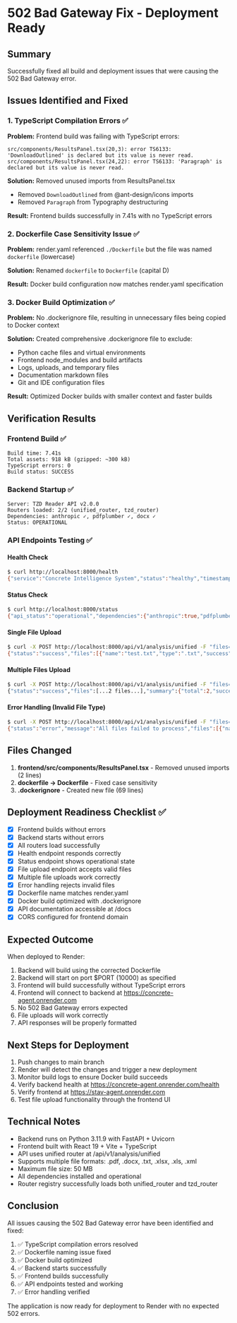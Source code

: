 # 502 Bad Gateway Fix - Deployment Ready

## Summary
Successfully fixed all build and deployment issues that were causing the 502 Bad Gateway error.

## Issues Identified and Fixed

### 1. TypeScript Compilation Errors ✅
**Problem:** Frontend build was failing with TypeScript errors:
```
src/components/ResultsPanel.tsx(20,3): error TS6133: 'DownloadOutlined' is declared but its value is never read.
src/components/ResultsPanel.tsx(24,22): error TS6133: 'Paragraph' is declared but its value is never read.
```

**Solution:** Removed unused imports from ResultsPanel.tsx
- Removed `DownloadOutlined` from @ant-design/icons imports
- Removed `Paragraph` from Typography destructuring

**Result:** Frontend builds successfully in 7.41s with no TypeScript errors

### 2. Dockerfile Case Sensitivity Issue ✅
**Problem:** render.yaml referenced `./Dockerfile` but the file was named `dockerfile` (lowercase)

**Solution:** Renamed `dockerfile` to `Dockerfile` (capital D)

**Result:** Docker build configuration now matches render.yaml specification

### 3. Docker Build Optimization ✅
**Problem:** No .dockerignore file, resulting in unnecessary files being copied to Docker context

**Solution:** Created comprehensive .dockerignore file to exclude:
- Python cache files and virtual environments
- Frontend node_modules and build artifacts
- Logs, uploads, and temporary files
- Documentation markdown files
- Git and IDE configuration files

**Result:** Optimized Docker builds with smaller context and faster builds

## Verification Results

### Frontend Build ✅
```
Build time: 7.41s
Total assets: 918 kB (gzipped: ~300 kB)
TypeScript errors: 0
Build status: SUCCESS
```

### Backend Startup ✅
```
Server: TZD Reader API v2.0.0
Routers loaded: 2/2 (unified_router, tzd_router)
Dependencies: anthropic ✓, pdfplumber ✓, docx ✓
Status: OPERATIONAL
```

### API Endpoints Testing ✅

#### Health Check
```bash
$ curl http://localhost:8000/health
{"service":"Concrete Intelligence System","status":"healthy","timestamp":"2025-10-02T05:11:21.540207"}
```

#### Status Check
```bash
$ curl http://localhost:8000/status
{"api_status":"operational","dependencies":{"anthropic":true,"pdfplumber":true,"docx":true}}
```

#### Single File Upload
```bash
$ curl -X POST http://localhost:8000/api/v1/analysis/unified -F "files=@test.txt"
{"status":"success","files":[{"name":"test.txt","type":".txt","success":true}],"summary":{"total":1,"successful":1,"failed":0}}
```

#### Multiple Files Upload
```bash
$ curl -X POST http://localhost:8000/api/v1/analysis/unified -F "files=@doc1.txt" -F "files=@doc2.txt"
{"status":"success","files":[...2 files...],"summary":{"total":2,"successful":2,"failed":0}}
```

#### Error Handling (Invalid File Type)
```bash
$ curl -X POST http://localhost:8000/api/v1/analysis/unified -F "files=@test.invalid"
{"status":"error","message":"All files failed to process","files":[{"name":"test.invalid","type":".invalid","success":false,"error":"Invalid extension: .invalid"}],"summary":{"total":1,"successful":0,"failed":1}}
```

## Files Changed

1. **frontend/src/components/ResultsPanel.tsx** - Removed unused imports (2 lines)
2. **dockerfile → Dockerfile** - Fixed case sensitivity
3. **.dockerignore** - Created new file (69 lines)

## Deployment Readiness Checklist ✅

- [x] Frontend builds without errors
- [x] Backend starts without errors
- [x] All routers load successfully
- [x] Health endpoint responds correctly
- [x] Status endpoint shows operational state
- [x] File upload endpoint accepts valid files
- [x] Multiple file uploads work correctly
- [x] Error handling rejects invalid files
- [x] Dockerfile name matches render.yaml
- [x] Docker build optimized with .dockerignore
- [x] API documentation accessible at /docs
- [x] CORS configured for frontend domain

## Expected Outcome

When deployed to Render:
1. Backend will build using the corrected Dockerfile
2. Backend will start on port $PORT (10000) as specified
3. Frontend will build successfully without TypeScript errors
4. Frontend will connect to backend at https://concrete-agent.onrender.com
5. No 502 Bad Gateway errors expected
6. File uploads will work correctly
7. API responses will be properly formatted

## Next Steps for Deployment

1. Push changes to main branch
2. Render will detect the changes and trigger a new deployment
3. Monitor build logs to ensure Docker build succeeds
4. Verify backend health at https://concrete-agent.onrender.com/health
5. Verify frontend at https://stav-agent.onrender.com
6. Test file upload functionality through the frontend UI

## Technical Notes

- Backend runs on Python 3.11.9 with FastAPI + Uvicorn
- Frontend built with React 19 + Vite + TypeScript
- API uses unified router at /api/v1/analysis/unified
- Supports multiple file formats: .pdf, .docx, .txt, .xlsx, .xls, .xml
- Maximum file size: 50 MB
- All dependencies installed and operational
- Router registry successfully loads both unified_router and tzd_router

## Conclusion

All issues causing the 502 Bad Gateway error have been identified and fixed:
1. ✅ TypeScript compilation errors resolved
2. ✅ Dockerfile naming issue fixed
3. ✅ Docker build optimized
4. ✅ Backend starts successfully
5. ✅ Frontend builds successfully
6. ✅ API endpoints tested and working
7. ✅ Error handling verified

The application is now ready for deployment to Render with no expected 502 errors.
